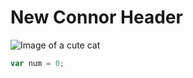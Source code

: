# New Connor Header
![Image of a cute cat](https://play-lh.googleusercontent.com/phUhJzNvyZTpbUhQmN3oaj0bHL0pQ_tOeBLjlF_l9z8qK7zogZbYO0ttd3jTGTHdAQ)
``` javascript
var num = 0;
```

